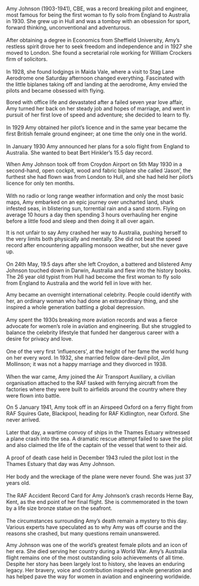 Amy Johnson (1903-1941), CBE, was a record breaking pilot and engineer, most famous for being the first woman to fly solo from England to Australia in 1930. She grew up in Hull and was a tomboy with an obsession for sport, forward thinking, unconventional and adventurous.
<br><br>
After obtaining a degree in Economics from Sheffield University, Amy’s restless spirit drove her to seek freedom and independence and in 1927 she moved to London. She found a secretarial role working for William Crockers firm of solicitors.
<br><br>
In 1928, she found lodgings in Maida Vale, where a visit to Stag Lane Aerodrome one Saturday afternoon changed everything. Fascinated with the little biplanes taking off and landing at the aerodrome, Amy envied the pilots and became obsessed with flying.

Bored with office life and devastated after a failed seven year love affair, Amy turned her back on her steady job and hopes of marriage, and went in pursuit of her first love of speed and adventure; she decided to learn to fly.
<br><br>
In 1929 Amy obtained her pilot’s licence and in the same year became the first British female ground engineer; at one time the only one in the world.
<br><br>
In January 1930 Amy announced her plans for a solo flight from England to Australia. She wanted to beat Bert Hinkler’s 15.5 day record.
<param ve-video vid="https://youtu.be/HWkAib0U3hg?si=2rVAHCFRsoBp_Qa5" title="AMY JOHNSON SPEAKS (aviator, 1903 - 1941, rec. c.30th May 1930)" attribution="AusRadioHistorian">

When Amy Johnson took off from Croydon Airport on 5th May 1930 in a second-hand, open cockpit, wood and fabric biplane she called ‘Jason’, the furthest she had flown was from London to Hull, and she had held her pilot’s licence for only ten months.
<br><br>
With no radio or long range weather information and only the most basic maps, Amy embarked on an epic journey over uncharted land, shark infested seas, in blistering sun, torrential rain and a sand storm. Flying on average 10 hours a day then spending 3 hours overhauling her engine before a little food and sleep and then doing it all over again.
<param ve-image url="https://upload.wikimedia.org/wikipedia/commons/0/09/Amy_Johnson_and_Jason_%283%29.jpg" label="Amy Johnson and 'Jason'" attribution="National Library of Australia, Fairfax Corporation, Public domain, via Wikimedia Commons">

It is not unfair to say Amy crashed her way to Australia, pushing herself to the very limits both physically and mentally. She did not beat the speed record after encountering appalling monsoon weather, but she never gave up.
<br><br>
On 24th May, 19.5 days after she left Croydon, a battered and blistered Amy Johnson touched down in Darwin, Australia and flew into the history books. The 26 year old typist from Hull had become the first woman to fly solo from England to Australia and the world fell in love with her.
<param ve-image url="https://upload.wikimedia.org/wikipedia/commons/9/9f/Amy_Johnson_1930_NLA15611-2423.jpg" label="Amy Johnson, 1930, Australia" attribution="National Library of Australia, Fairfax Corporation, Public domain, via Wikimedia Commons">

Amy became an overnight international celebrity. People could identify with her, an ordinary woman who had done an extraordinary thing, and she inspired a whole generation battling a global depression.
<br><br>
Amy spent the 1930s breaking more aviation records and was a fierce advocate for women’s role in aviation and engineering. But she struggled to balance the celebrity lifestyle that funded her dangerous career with a desire for privacy and love.
<br><br>
One of the very first ‘influencers’, at the height of her fame the world hung on her every word. In 1932, she married fellow dare-devil pilot, Jim Mollinson; it was not a happy marriage and they divorced in 1938.
<br><br>
When the war came, Amy joined the Air Transport Auxiliary, a civilian organisation attached to the RAF tasked with ferrying aircraft from the factories where they were built to airfields around the country where they were flown into battle.
<param ve-image url="https://upload.wikimedia.org/wikipedia/commons/8/87/Amy_Johnson_1930-06-14.jpg" label="Amy Johnson, 14 June 1930 in her Black Hawk Moth leaving Australia for Newcastle" attribution="Unknown, The Age Newspaper">

On 5 January 1941, Amy took off in an Airspeed Oxford on a ferry flight from RAF Squires Gate, Blackpool, heading for RAF Kidlington, near Oxford. She never arrived.
<br><br>
Later that day, a wartime convoy of ships in the Thames Estuary witnessed a plane crash into the sea. A dramatic rescue attempt failed to save the pilot and also claimed the life of the captain of the vessel that went to their aid.
<br><br>
A proof of death case held in December 1943 ruled the pilot lost in the Thames Estuary that day was Amy Johnson.
<br><br>
Her body and the wreckage of the plane were never found. She was just 37 years old.
<br><br>
The RAF Accident Record Card for Amy Johnson’s crash records Herne Bay, Kent, as the end point of her final flight. She is commemorated in the town by a life size bronze statue on the seafront.
<br><br>
The circumstances surrounding Amy’s death remain a mystery to this day. Various experts have speculated as to why Amy was off course and the reasons she crashed, but many questions remain unanswered.

Amy Johnson was one of the world’s greatest female pilots and an icon of her era. She died serving her country during a World War. Amy’s Australia flight remains one of the most outstanding solo achievements of all time. Despite her story has been largely lost to history, she leaves an enduring legacy. Her bravery, voice and contribution inspired a whole generation and has helped pave the way for women in aviation and engineering worldwide.
